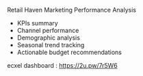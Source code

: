 Retail Haven Marketing Performance Analysis

- KPIs summary
- Channel performance
- Demographic analysis
- Seasonal trend tracking
- Actionable budget recommendations


ecxel dashboard : https://2u.pw/7r5W6 

